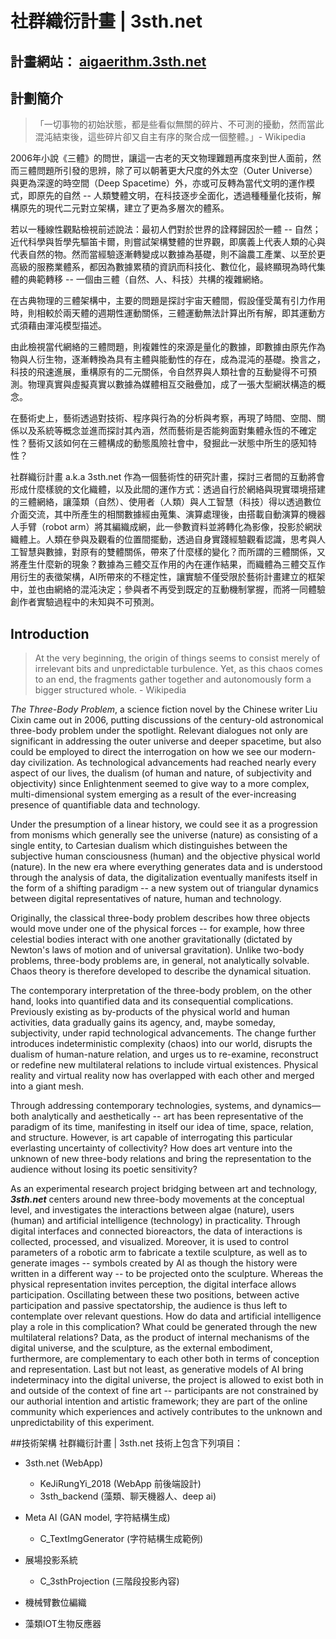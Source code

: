 # 社群織衍計畫 | 3sth.net
## 計畫網站： [aigaerithm.3sth.net](https://aigaerithm.3sth.net)
## 計劃簡介
>「一切事物的初始狀態，都是些看似無關的碎片、不可測的擾動，然而當此混沌結束後，這些碎片卻又自主有序的聚合成一個整體。」- Wikipedia
 
2006年小說《三體》的問世，讓這一古老的天文物理難題再度來到世人面前，然而三體問題所引發的思辨，除了可以朝著更大尺度的外太空（Outer Universe）與更為深邃的時空間（Deep Spacetime）外，亦或可反轉為當代文明的運作模式，即原先的自然 -- 人類雙體文明，在科技逐步全面化，透過種種量化技術，解構原先的現代二元對立架構，建立了更為多層次的體系。

 
若以一種線性觀點檢視前述說法：最初人們對於世界的詮釋歸因於一體 -- 自然；近代科學與哲學先驅笛卡爾，則嘗試架構雙體的世界觀，即廣義上代表人類的心與代表自然的物。然而當經驗逐漸轉變成以數據為基礎，則不論農工產業、以至於更高級的服務業體系，都因為數據累積的資訊而科技化、數位化，最終顯現為時代集體的典範轉移 -- 一個由三體（自然、人、科技）共構的複雜網絡。
 
在古典物理的三體架構中，主要的問題是探討宇宙天體間，假設僅受萬有引力作用時，則相較於兩天體的週期性運動關係，三體運動無法計算出所有解，即其運動方式須藉由渾沌模型描述。

由此檢視當代網絡的三體問題，則複雜性的來源是量化的數據，即數據由原先作為物與人衍生物，逐漸轉換為具有主體與能動性的存在，成為混沌的基礎。換言之，科技的飛速進展，重構原有的二元關係，令自然界與人類社會的互動變得不可預測。物理真實與虛擬真實以數據為媒體相互交融疊加，成了一張大型網狀構造的概念。

在藝術史上，藝術透過對技術、程序與行為的分析與考察，再現了時間、空間、關係以及系統等概念並進而探討其內涵，然而藝術是否能夠面對集體永恆的不確定性？藝術又該如何在三體構成的動態風險社會中，發掘此一狀態中所生的感知特性？
 
社群織衍計畫 a.k.a 3sth.net 作為一個藝術性的研究計畫，探討三者間的互動將會形成什麼樣貌的文化織體，以及此間的運作方式：透過自行於網絡與現實環境搭建的三體網絡，讓藻類（自然）、使用者（人類）與人工智慧（科技）得以透過數位介面交流，其中所產生的相關數據經由蒐集、演算處理後，由搭載自動演算的機器人手臂（robot arm）將其編織成網，此一參數資料並將轉化為影像，投影於網狀織體上。人類在參與及觀看的位置間擺動，透過自身實踐經驗觀看認識，思考與人工智慧與數據，對原有的雙體關係，帶來了什麼樣的變化？而所謂的三體關係，又將產生什麼新的現象？數據為三體交互作用的內在運作結果，而織體為三體交互作用衍生的表徵架構，AI所帶來的不穩定性，讓實驗不僅受限於藝術計畫建立的框架中，並也由網絡的混沌決定；參與者不再受到既定的互動機制掌握，而將一同體驗創作者實驗過程中的未知與不可預測。

## Introduction
> At the very beginning, the origin of things seems to consist merely of irrelevant bits and unpredictable turbulence. Yet, as this chaos comes to an end, the fragments gather together and autonomously form a bigger structured whole. - Wikipedia

*The Three-Body Problem*, a science fiction novel by the Chinese writer Liu Cixin came out in 2006, putting discussions of the century-old astronomical three-body problem under the spotlight. Relevant dialogues not only are significant in addressing the outer universe and deeper spacetime, but also could be employed to direct the interrogation on how we see our modern-day civilization. As technological advancements had reached nearly every aspect of our lives, the dualism (of human and nature, of subjectivity and objectivity) since Enlightenment seemed to give way to a more complex, multi-dimensional system emerging as a result of the ever-increasing presence of quantifiable data and technology.

Under the presumption of a linear history, we could see it as a progression from monisms which generally see the universe (nature) as consisting of a single entity, to Cartesian dualism which distinguishes between the subjective human consciousness (human) and the objective physical world (nature). In the new era where everything generates data and is understood through the analysis of data, the digitalization eventually manifests itself in the form of a shifting paradigm -- a new system out of triangular dynamics between digital representatives of nature, human and technology. 


Originally, the classical three-body problem describes how three objects would move under one of the physical forces -- for example, how three celestial bodies interact with one another gravitationally (dictated by Newton's laws of motion and of universal gravitation). Unlike two-body problems, three-body problems are, in general, not analytically solvable. Chaos theory is therefore developed to describe the dynamical situation. 

The contemporary interpretation of the three-body problem, on the other hand, looks into quantified data and its consequential complications. Previously existing as by-products of the physical world and human activities, data gradually gains its agency, and, maybe someday, subjectivity, under rapid technological advancements. The change further introduces indeterministic complexity (chaos) into our world, disrupts the dualism of human-nature relation, and urges us to re-examine, reconstruct or redefine new multilateral relations to include virtual existences. Physical reality and virtual reality now has overlapped with each other and merged into a giant mesh. 


Through addressing contemporary technologies, systems, and dynamics— both analytically and aesthetically -- art has been representative of the paradigm of its time, manifesting in itself our idea of time, space, relation, and structure. However, is art capable of interrogating this particular everlasting uncertainty of collectivity? How does art venture into the unknown of new three-body relations and bring the representation to the audience without losing its poetic sensitivity?  


As an experimental research project bridging between art and technology, _**3sth.net**_ centers around new three-body movements at the conceptual level, and investigates the interactions between algae (nature), users (human) and artificial intelligence (technology) in practicality. Through digital interfaces and connected bioreactors, the data of interactions is collected, processed, and visualized. Moreover, it is used to control parameters of a robotic arm to fabricate a textile sculpture, as well as to generate images -- symbols created by AI as though the history were written in a different way -- to be projected onto the sculpture. Whereas the physical representation invites perception, the digital interface allows participation. Oscillating between these two positions, between active participation and passive spectatorship, the audience is thus left to contemplate over relevant questions. How do data and artificial intelligence play a role in this complication? What could be generated through the new multilateral relations? Data, as the product of internal mechanisms of the digital universe, and the sculpture, as the external embodiment, furthermore, are complementary to each other both in terms of conception and representation. Last but not least, as generative models of AI bring indeterminacy into the digital universe, the project is allowed to exist both in and outside of the context of fine art -- participants are not constrained by our authorial intention and artistic framework; they are part of the online community which experiences and actively contributes to the unknown and unpredictability of this experiment.

##技術架構
社群織衍計畫 | 3sth.net 技術上包含下列項目：

- 3sth.net (WebApp)
  - KeJiRungYi_2018 (WebApp 前後端設計)
  - 3sth_backend (藻類、聊天機器人、deep ai)
  
- Meta AI (GAN model, 字符結構生成)
  - C_TextImgGenerator (字符結構生成範例)

- 展場投影系統
  - C_3sthProjection (三階段投影內容) 
  
- 機械臂數位編織

- 藻類IOT生物反應器
  

 
